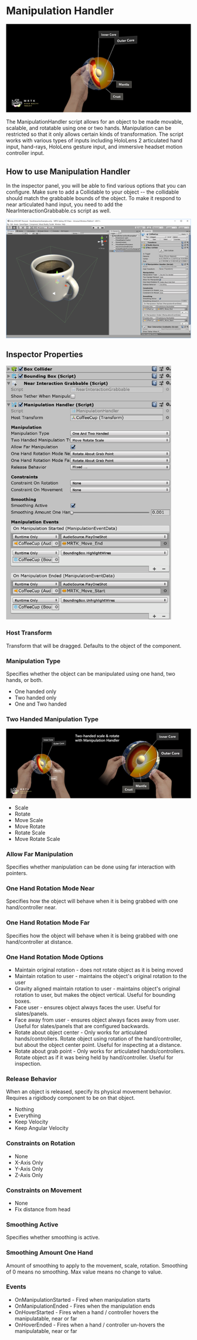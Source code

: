 # Manipulation Handler
![Manipulation Handler](/External/ReadMeImages/ManipulationHandler/MRTK_Manipulation_Main.png)

The ManipulationHandler script allows for an object to be made movable, scalable, and rotatable using one or two hands. Manipulation can be restricted so that it only allows certain kinds of transformation.
The script works with various types of inputs including HoloLens 2 articulated hand input, hand-rays, HoloLens gesture input, and immersive headset motion controller input.


## How to use Manipulation Handler 

In the inspector panel, you will be able to find various options that you can configure. Make sure to add a Collidable to your object -- the collidable should match the grabbable bounds of the object. To make it respond to near articulated hand input, you need to add the NearInteractionGrabbable.cs script as well. 

![Manipulation Handler](/External/ReadMeImages/ManipulationHandler/MRTK_ManipulationHandler_Howto.png)


## Inspector Properties
<img src="/External/ReadMeImages/ManipulationHandler/MRTK_ManipulationHandler_Structure.png" width="450">

### Host Transform
Transform that will be dragged. Defaults to the object of the component.

### Manipulation Type
Specifies whether the object can be manipulated using one hand, two hands, or both.
* One handed only
* Two handed only
* One and Two handed

### Two Handed Manipulation Type

![Manipulation Handler](/External/ReadMeImages/ManipulationHandler/MRTK_ManipulationHandler_TwoHanded.jpg)

* Scale
* Rotate
* Move Scale
* Move Rotate
* Rotate Scale
* Move Rotate Scale

### Allow Far Manipulation
Specifies whether manipulation can be done using far interaction with pointers. 

### One Hand Rotation Mode Near
Specifies how the object will behave when it is being grabbed with one hand/controller near.

### One Hand Rotation Mode Far
Specifies how the object will behave when it is being grabbed with one hand/controller at distance.

### One Hand Rotation Mode Options
* Maintain original rotation - does not rotate object as it is being moved
* Maintain rotation to user - maintains the object's original rotation to the user
* Gravity aligned maintain rotation to user - maintains object's original rotation to user, but makes the object vertical. Useful for bounding boxes.
* Face user - ensures object always faces the user. Useful for slates/panels.
* Face away from user - ensures object always faces away from user. Useful for slates/panels that are configured backwards.
* Rotate about object center - Only works for articulated hands/controllers. Rotate object using rotation of the hand/controller, but about the object center point. Useful for inspecting at a distance.
* Rotate about grab point - Only works for articulated hands/controllers. Rotate object as if it was being held by hand/controller. Useful for inspection.

### Release Behavior
When an object is released, specify its physical movement behavior. Requires a rigidbody component to be on that object.
* Nothing
* Everything
* Keep Velocity
* Keep Angular Velocity

### Constraints on Rotation
* None
* X-Axis Only
* Y-Axis Only
* Z-Axis Only

### Constraints on Movement
* None
* Fix distance from head

### Smoothing Active
Specifies whether smoothing is active.

### Smoothing Amount One Hand
Amount of smoothing to apply to the movement, scale, rotation. Smoothing of 0 means no smoothing. Max value means no change to value.

### Events
* OnManipulationStarted - Fired when manipulation starts
* OnManipulationEnded - Fires when the manipulation ends
* OnHoverStarted - Fires when a hand / controller hovers the manipulatable, near or far
* OnHoverEnded - Fires when a hand / controller un-hovers the manipulatable, near or far
